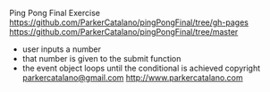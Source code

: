 Ping Pong Final Exercise
https://github.com/ParkerCatalano/pingPongFinal/tree/gh-pages
https://github.com/ParkerCatalano/pingPongFinal/tree/master
* user inputs a number
* that number is given to the submit function
* the event object loops until the conditional is achieved
copyright parkercatalano@gmail.com
http://www.parkercatalano.com
